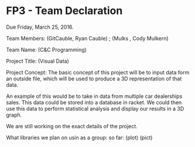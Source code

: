 # FP3 - Team Declaration
Due Friday, March 25, 2016.

Team Members: (GitCauble, Ryan Cauble) ; (Mulks , Cody Mulkern)

Team Name: (C&C Programming)

Project Title: (Visual Data)

Project Concept:
      The basic concept of this project will be to input data form an 
outside file, which will be used to produce a 3D representation of that 
data.

An example of this would be to take in data from multiple car dealerships
sales. This data could be stored into a database in racket. We could then 
use this data to perform statistical analysis and display our results
in a 3D graph.

We are still working on the exact details of the project.

What libraries we plan on usin as a group:
    so far:  (plot) (pict)

